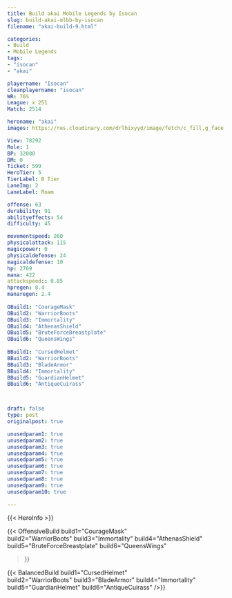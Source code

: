 ```yaml
---
title: Build akai Mobile Legends by Isocan
slug: build-akai-mlbb-by-isocan
filename: "akai-build-9.html"

categories: 
- Build 
- Mobile Legends
tags: 
- "isocan"
- "akai"

playername: "Isocan"
cleanplayername: "isocan"
WR: 76%
League: x 251
Match: 2514 

heroname: "akai"
images: https://res.cloudinary.com/drlhixyyd/image/fetch/c_fill,g_face,f_auto/https://cdn2-build.mobagenie.my.id/p/images/banner/full/akai.jpg

View: 78292 
Role: 1 
BP: 32000
DM: 0 
Ticket: 599 
HeroTier: 5 
TierLabel: B Tier 
LaneImg: 2
LaneLabel: Roam

offense: 63 
durability: 91 
abilityeffects: 54 
difficulty: 45 

movementspeed: 260
physicalattack: 115
magicpower: 0
physicaldefense: 24
magicaldefense: 10
hp: 2769
mana: 422
attackspeed:: 0.85
hpregen: 8.4
manaregen: 2.4
 
OBuild1: "CourageMask"  
OBuild2: "WarriorBoots" 
OBuild3: "Immortality" 
OBuild4: "AthenasShield" 
OBuild5: "BruteForceBreastplate" 
OBuild6: "QueensWings" 
 
BBuild1: "CursedHelmet"  
BBuild2: "WarriorBoots" 
BBuild3: "BladeArmor" 
BBuild4: "Immortality" 
BBuild5: "GuardianHelmet" 
BBuild6: "AntiqueCuirass"



draft: false
type: post
originalpost: true

unusedparam1: true
unusedparam2: true
unusedparam3: true
unusedparam4: true
unusedparam5: true
unusedparam6: true
unusedparam7: true
unusedparam8: true
unusedparam9: true
unusedparam10: true

---
```


{{< HeroInfo >}} 

{{< OffensiveBuild 
build1="CourageMask"  
build2="WarriorBoots" 
build3="Immortality" 
build4="AthenasShield" 
build5="BruteForceBreastplate" 
build6="QueensWings" 
 >}} 

{{< BalancedBuild 
build1="CursedHelmet"  
build2="WarriorBoots" 
build3="BladeArmor" 
build4="Immortality" 
build5="GuardianHelmet" 
build6="AntiqueCuirass" 
 />}}

